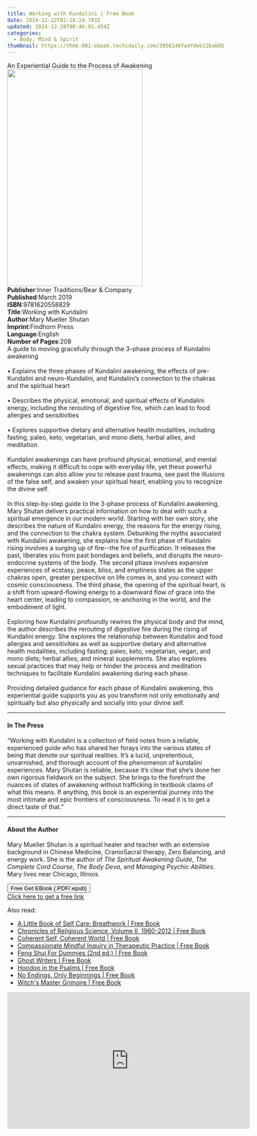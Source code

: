 ```yaml
---
title: Working with Kundalini | Free Book
date: 2024-12-22T01:18:24.783Z
updated: 2024-12-28T00:46:01.454Z
categories:
  - Body, Mind & Spirit
thumbnail: https://thmb-001-ebook.techidaily.com/3956140fa4fdeb12bab05f1c3b7e2b0489069b152ab886d50181cf74ae21e85c.jpg
---
```

<main id="book-container">
  <div class="flex flex-col">
    <div class="book-brief flex-1 py-6 px-4 sm:p-6 md:py-10 md:px-8">
      <!-- brief-->
      <div class="book-brief-main">
        An Experiential Guide to the Process of Awakening
      </div>
    </div>
    <div
      class="book-meta-info flex-1 grid gap-4 col-start-1 col-end-3 row-start-1 sm:mb-6 sm:grid-cols-4 lg:gap-6 lg:col-start-2 lg:row-end-6 lg:row-span-6 lg:mb-0"
    >
      <div
        class="book-meta-info-left place-content-center mt-4 p-4 text-sm leading-6 col-start-2 col-span-2 dark:text-slate-400"
      >
        <img
          class="w-full h-500 object-cover rounded-lg sm:h-255 sm:col-span-2 lg:col-span-full"
          src="https://img-001-ebook.techidaily.com/bef29e33a84d99ed745af0489fa731c22876a1e9504e4fe1a03a65c442aaa655.jpg"
          alt=""
          width="312"
          height="500"
        />
      </div>
      <div
        class="book-meta-info-right mt-2 col-start-1 row-start-2 col-span-3 self-center"
      >
        <!-- meta data  -->
        <div class="flex flex-col px-4 md:px-8">
          <div class="flex-1">
            <strong>Publisher</strong>:<span class="px-2"
              >Inner Traditions/Bear &amp; Company</span
            >
          </div>
          <div class="flex-1">
            <strong>Published</strong>:<span class="px-2">March 2019</span>
          </div>
          <div class="flex-1">
            <strong>ISBN</strong>:<span class="px-2">9781620558829</span>
          </div>
          <div class="flex-1">
            <strong>Title</strong>:<span class="px-2"
              >Working with Kundalini</span
            >
          </div>
          <div class="flex-1">
            <strong>Author</strong>:<span class="px-2"
              >Mary Mueller Shutan</span
            >
          </div>
          <div class="flex-1">
            <strong>Imprint</strong>:<span class="px-2">Findhorn Press</span>
          </div>
          <div class="flex-1">
            <strong>Language</strong>:<span class="px-2">English</span>
          </div>
          <div class="flex-1">
            <strong>Number of Pages</strong>:<span class="px-2">208</span>
          </div>
        </div>
      </div>
    </div>
    <div class="book-description flex-1 py-6 px-4 sm:p-6 md:py-10 md:px-8">
      <div class="book-description-main">
        <div accordion-content="" id="description">
          A guide to moving gracefully through the 3-phase process of Kundalini
          awakening <br /><br />• Explains the three phases of Kundalini
          awakening, the effects of pre-Kundalini and neuro-Kundalini, and
          Kundalini’s connection to the chakras and the spiritual heart
          <br /><br />• Describes the physical, emotional, and spiritual effects
          of Kundalini energy, including the rerouting of digestive fire, which
          can lead to food allergies and sensitivities <br /><br />• Explores
          supportive dietary and alternative health modalities, including
          fasting, paleo, keto, vegetarian, and mono diets, herbal allies, and
          meditation <br /><br />Kundalini awakenings can have profound
          physical, emotional, and mental effects, making it difficult to cope
          with everyday life, yet these powerful awakenings can also allow you
          to release past trauma, see past the illusions of the false self, and
          awaken your spiritual heart, enabling you to recognize the divine
          self. <br /><br />In this step-by-step guide to the 3-phase process of
          Kundalini awakening, Mary Shutan delivers practical information on how
          to deal with such a spiritual emergence in our modern world. Starting
          with her own story, she describes the nature of Kundalini energy, the
          reasons for the energy rising, and the connection to the chakra
          system. Debunking the myths associated with Kundalini awakening, she
          explains how the first phase of Kundalini rising involves a surging up
          of fire--the fire of purification. It releases the past, liberates you
          from past bondages and beliefs, and disrupts the neuro-endocrine
          systems of the body. The second phase involves expansive experiences
          of ecstasy, peace, bliss, and emptiness states as the upper chakras
          open, greater perspective on life comes in, and you connect with
          cosmic consciousness. The third phase, the opening of the spiritual
          heart, is a shift from upward-flowing energy to a downward flow of
          grace into the heart center, leading to compassion, re-anchoring in
          the world, and the embodiment of light. <br /><br />Exploring how
          Kundalini profoundly rewires the physical body and the mind, the
          author describes the rerouting of digestive fire during the rising of
          Kundalini energy. She explores the relationship between Kundalini and
          food allergies and sensitivities as well as supportive dietary and
          alternative health modalities, including fasting; paleo, keto,
          vegetarian, vegan, and mono diets; herbal allies; and mineral
          supplements. She also explores sexual practices that may help or
          hinder the process and meditation techniques to facilitate Kundalini
          awakening during each phase. <br /><br />Providing detailed guidance
          for each phase of Kundalini awakening, this experiential guide
          supports you as you transform not only emotionally and spiritually but
          also physically and socially into your divine self.
        </div>
        <div class="accordion-fader"></div>
      </div>
    </div>
    <div class="book-excerpts flex-1 py-6 px-4 sm:p-6 md:py-10 md:px-8">
      <!-- excerpts-->
      <div class="book-excerpts-main">
        <hr />
        <h4 class="placeholder placeholder-heading">
          <span>In The Press</span>
        </h4>
        <p>
          “Working with Kundalini is a collection of field notes from a
          reliable, experienced guide who has shared her forays into the various
          states of being that denote our spiritual realities. It’s a lucid,
          unpretentious, unvarnished, and thorough account of the phenomenon of
          kundalini experiences. Mary Shutan is reliable, because it’s clear
          that she’s done her own rigorous fieldwork on the subject. She brings
          to the forefront the nuances of states of awakening without
          trafficking in textbook claims of what this means. If anything, this
          book is an experiential journey into the most intimate and epic
          frontiers of consciousness. To read it is to get a direct taste of
          that.”
        </p>
      </div>
    </div>
    <div class="book-about-author flex-1 py-6 px-4 sm:p-6 md:py-10 md:px-8">
      <!-- about author-->
      <div class="book-main-author-main">
        <hr />
        <h4 class="placeholder placeholder-heading">
          <span>About the Author</span>
        </h4>
        <p>
          Mary Mueller Shutan is a spiritual healer and teacher with an
          extensive background in Chinese Medicine, CranioSacral therapy, Zero
          Balancing, and energy work. She is the author of
          <i>The Spiritual Awakening Guide</i>, <i>The Complete Cord Course</i>,
          <i>The Body Deva</i>, and <i>Managing Psychic Abilities</i>. Mary
          lives near Chicago, Illinois.
        </p>
      </div>
    </div>
    <div class="book-free-get flex-1 py-6 px-4 sm:p-6 md:py-10 md:px-8">
      <button
        id="btn-free-get"
        class="bg-blue-500 hover:bg-blue-700 text-white font-bold py-2 px-4 rounded"
      >
        Free Get EBook (.PDF/.epub)
      </button>
      <div id="countdown-display" class="px-2 text-lg mt-2"></div>
      <a
        id="free-link"
        class="hidden bg-blue-500 hover:bg-blue-700 text-white font-bold py-2 px-4 rounded"
        href="https://www.ebooks.com/en-us/book/96393690/working-with-kundalini/mary-mueller-shutan/"
        target="_blank"
        >Click here to get a free link</a
      >
    </div>
    <script>
      let countdownTime = 0;
      let countdownInterval = null;
      document
        .getElementById('btn-free-get')
        .addEventListener('click', startCountdown);
      function startCountdown() {
        countdownTime = new Date().getTime() + 60000 * 3;
        countdownInterval = setInterval(updateCountdown, 1000);
        document.getElementById('btn-free-get').disabled = true;
        document
          .getElementById('btn-free-get')
          .classList.add('bg-gray-500', 'cursor-not-allowed');
      }
      function updateCountdown() {
        let currentTime = new Date().getTime();
        let timeLeft = countdownTime - currentTime;
        let secondsLeft = Math.floor(timeLeft / 1000);
        document.getElementById('countdown-display').innerHTML =
          `Remaining time: ${secondsLeft} seconds.`;
        if (secondsLeft <= 0) {
          clearInterval(countdownInterval);
          document.getElementById('btn-free-get').classList.add('hidden');
          document.getElementById('free-link').classList.remove('hidden');
          document.getElementById('countdown-display').innerHTML = '';
        }
      }
    </script>
  </div>
</main>

<ins class="adsbygoogle"
      style="display:block"
      data-ad-client="ca-pub-7571918770474297"
      data-ad-slot="8358498916"
      data-ad-format="auto"
      data-full-width-responsive="true"></ins>
    

<span class="atpl-alsoreadstyle">Also read:</span>
<div><ul>
<li><a href="https://novels-ebooks.techidaily.com/209766152-9781465498182-a-little-book-of-self-care-breathwork/"><u>A Little Book of Self Care: Breathwork | Free Book</u></a></li>
<li><a href="https://novels-ebooks.techidaily.com/209758045-9780917849800-chronicles-of-religious-science-volume-ii-1960-2012/"><u>Chronicles of Religious Science, Volume II, 1960-2012 | Free Book</u></a></li>
<li><a href="https://novels-ebooks.techidaily.com/209764174-9781789040555-coherent-self-coherent-world/"><u>Coherent Self, Coherent World | Free Book</u></a></li>
<li><a href="https://novels-ebooks.techidaily.com/209755029-9781787751767-compassionate-mindful-inquiry-in-therapeutic-practice/"><u>Compassionate Mindful Inquiry in Therapeutic Practice | Free Book</u></a></li>
<li><a href="https://novels-ebooks.techidaily.com/209760161-9781119643135-feng-shui-for-dummies-2nd-ed/"><u>Feng Shui For Dummies (2nd ed.) | Free Book</u></a></li>
<li><a href="https://novels-ebooks.techidaily.com/209766654-9781493043699-ghost-writers/"><u>Ghost Writers | Free Book</u></a></li>
<li><a href="https://novels-ebooks.techidaily.com/209764170-9781789042078-hoodoo-in-the-psalms/"><u>Hoodoo in the Psalms | Free Book</u></a></li>
<li><a href="https://novels-ebooks.techidaily.com/209758588-9781401958053-no-endings-only-beginnings/"><u>No Endings, Only Beginnings | Free Book</u></a></li>
<li><a href="https://novels-ebooks.techidaily.com/209762183-9781632658081-witchs-master-grimoire/"><u>Witch's Master Grimoire | Free Book</u></a></li>
</ul></div>

<!-- affiliate ads begin -->
<iframe width="560" height="315" src="https://www.youtube.com/embed/FLO5dwmJAVs?si=1OYH8rv8aPaMsCiU" title="YouTube video player" frameborder="0" allow="accelerometer; autoplay; clipboard-write; encrypted-media; gyroscope; picture-in-picture; web-share" referrerpolicy="strict-origin-when-cross-origin" allowfullscreen></iframe>
<!-- affiliate ads end -->


